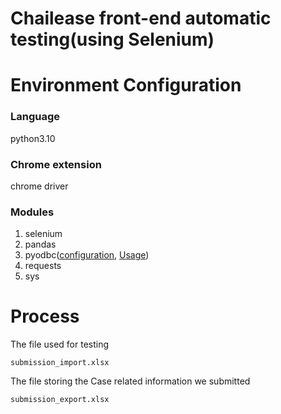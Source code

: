 # Chailease front-end automatic testing(using Selenium)

# Environment Configuration
### Language
python3.10
### Chrome extension
chrome driver
### Modules
1. selenium
2. pandas
3. pyodbc([configuration](https://learn.microsoft.com/th-th/sql/connect/odbc/linux-mac/install-microsoft-odbc-driver-sql-server-macos?view=sql-server-2017), [Usage](https://learn.microsoft.com/zh-tw/sql/connect/python/pyodbc/step-3-proof-of-concept-connecting-to-sql-using-pyodbc?view=sql-server-ver16))
4. requests
5. sys

# Process
The file used for testing
```
submission_import.xlsx
```
The file storing the Case related information we submitted
```
submission_export.xlsx
```


